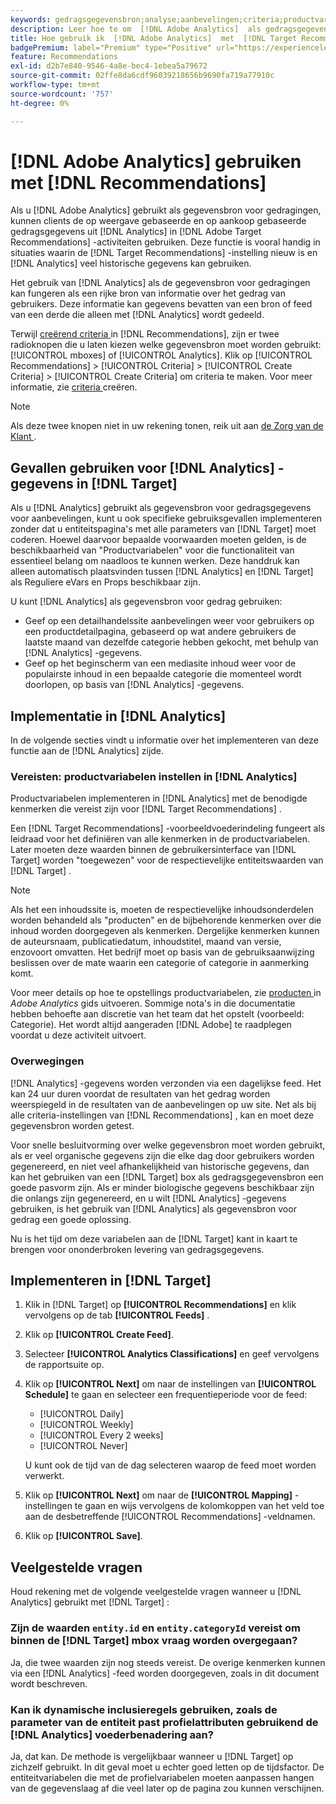 ```yaml
---
keywords: gedragsgegevensbron;analyse;aanbevelingen;criteria;productvariabelen
description: Leer hoe te om  [!DNL Adobe Analytics]  als gedragsgegevensbron in  [!DNL Target Recommendations] te gebruiken.
title: Hoe gebruik ik  [!DNL Adobe Analytics]  met  [!DNL Target Recommendations]?
badgePremium: label="Premium" type="Positive" url="https://experienceleague.adobe.com/docs/target/using/introduction/intro.html?lang=nl-NL#premium newtab=true" tooltip="Kijk wat er in Target Premium is opgenomen."
feature: Recommendations
exl-id: d2b7e840-9546-4a8e-bec4-1ebea5a79672
source-git-commit: 02ffe8da6cdf96039218656b9690fa719a77910c
workflow-type: tm+mt
source-wordcount: '757'
ht-degree: 0%

---
```


# [!DNL Adobe Analytics] gebruiken met [!DNL Recommendations]

Als u [!DNL Adobe Analytics] gebruikt als gegevensbron voor gedragingen, kunnen clients de op weergave gebaseerde en op aankoop gebaseerde gedragsgegevens uit [!DNL Analytics] in [!DNL Adobe Target Recommendations] -activiteiten gebruiken. Deze functie is vooral handig in situaties waarin de [!DNL Target Recommendations] -instelling nieuw is en [!DNL Analytics] veel historische gegevens kan gebruiken.

Het gebruik van [!DNL Analytics] als de gegevensbron voor gedragingen kan fungeren als een rijke bron van informatie over het gedrag van gebruikers. Deze informatie kan gegevens bevatten van een bron of feed van een derde die alleen met [!DNL Analytics] wordt gedeeld.

Terwijl [ creërend criteria ](/help/main/c-recommendations/c-algorithms/create-new-algorithm.md) in [!DNL Recommendations], zijn er twee radioknopen die u laten kiezen welke gegevensbron moet worden gebruikt: [!UICONTROL mboxes] of [!UICONTROL Analytics]. Klik op [!UICONTROL Recommendations] > [!UICONTROL Criteria] > [!UICONTROL Create Criteria] > [!UICONTROL Create Criteria] om criteria te maken. Voor meer informatie, zie [ criteria ](/help/main/c-recommendations/c-algorithms/create-new-algorithm.md) creëren.

>[!NOTE]
>
>Als deze twee knopen niet in uw rekening tonen, reik uit aan [ de Zorg van de Klant ](/help/main/cmp-resources-and-contact-information.md#reference_ACA3391A00EF467B87930A450050077C).

## Gevallen gebruiken voor [!DNL Analytics] -gegevens in [!DNL Target]

Als u [!DNL Analytics] gebruikt als gegevensbron voor gedragsgegevens voor aanbevelingen, kunt u ook specifieke gebruiksgevallen implementeren zonder dat u entiteitspagina&#39;s met alle parameters van [!DNL Target] moet coderen. Hoewel daarvoor bepaalde voorwaarden moeten gelden, is de beschikbaarheid van &quot;Productvariabelen&quot; voor die functionaliteit van essentieel belang om naadloos te kunnen werken. Deze handdruk kan alleen automatisch plaatsvinden tussen [!DNL Analytics] en [!DNL Target] als Reguliere eVars en Props beschikbaar zijn.

U kunt [!DNL Analytics] als gegevensbron voor gedrag gebruiken:

* Geef op een detailhandelssite aanbevelingen weer voor gebruikers op een productdetailpagina, gebaseerd op wat andere gebruikers de laatste maand van dezelfde categorie hebben gekocht, met behulp van [!DNL Analytics] -gegevens.
* Geef op het beginscherm van een mediasite inhoud weer voor de populairste inhoud in een bepaalde categorie die momenteel wordt doorlopen, op basis van [!DNL Analytics] -gegevens.

## Implementatie in [!DNL Analytics]

In de volgende secties vindt u informatie over het implementeren van deze functie aan de [!DNL Analytics] zijde.

### Vereisten: productvariabelen instellen in [!DNL Analytics]

Productvariabelen implementeren in [!DNL Analytics] met de benodigde kenmerken die vereist zijn voor [!DNL Target Recommendations] .

Een [!DNL Target Recommendations] -voorbeeldvoederindeling fungeert als leidraad voor het definiëren van alle kenmerken in de productvariabelen. Later moeten deze waarden binnen de gebruikersinterface van [!DNL Target] worden &quot;toegewezen&quot; voor de respectievelijke entiteitswaarden van [!DNL Target] .

>[!NOTE]
>
>Als het een inhoudssite is, moeten de respectievelijke inhoudsonderdelen worden behandeld als &quot;producten&quot; en de bijbehorende kenmerken over die inhoud worden doorgegeven als kenmerken. Dergelijke kenmerken kunnen de auteursnaam, publicatiedatum, inhoudstitel, maand van versie, enzovoort omvatten. Het bedrijf moet op basis van de gebruiksaanwijzing beslissen over de mate waarin een categorie of categorie in aanmerking komt.

Voor meer details op hoe te opstellings productvariabelen, zie [ producten ](https://experienceleague.adobe.com/docs/analytics/implementation/vars/page-vars/products.html?lang=nl-NL) in *Adobe Analytics* gids uitvoeren. Sommige nota&#39;s in die documentatie hebben behoefte aan discretie van het team dat het opstelt (voorbeeld: Categorie). Het wordt altijd aangeraden [!DNL Adobe] te raadplegen voordat u deze activiteit uitvoert.

### Overwegingen

[!DNL Analytics] -gegevens worden verzonden via een dagelijkse feed. Het kan 24 uur duren voordat de resultaten van het gedrag worden weerspiegeld in de resultaten van de aanbevelingen op uw site. Net als bij alle criteria-instellingen van [!DNL Recommendations] , kan en moet deze gegevensbron worden getest.

Voor snelle besluitvorming over welke gegevensbron moet worden gebruikt, als er veel organische gegevens zijn die elke dag door gebruikers worden gegenereerd, en niet veel afhankelijkheid van historische gegevens, dan kan het gebruiken van een [!DNL Target] box als gedragsgegevensbron een goede pasvorm zijn. Als er minder biologische gegevens beschikbaar zijn die onlangs zijn gegenereerd, en u wilt [!DNL Analytics] -gegevens gebruiken, is het gebruik van [!DNL Analytics] als gegevensbron voor gedrag een goede oplossing.

Nu is het tijd om deze variabelen aan de [!DNL Target] kant in kaart te brengen voor ononderbroken levering van gedragsgegevens.

## Implementeren in [!DNL Target]

1. Klik in [!DNL Target] op **[!UICONTROL Recommendations]** en klik vervolgens op de tab **[!UICONTROL Feeds]** .

1. Klik op **[!UICONTROL Create Feed]**.

1. Selecteer **[!UICONTROL Analytics Classifications]** en geef vervolgens de rapportsuite op.

1. Klik op **[!UICONTROL Next]** om naar de instellingen van **[!UICONTROL Schedule]** te gaan en selecteer een frequentieperiode voor de feed:

   * [!UICONTROL Daily]
   * [!UICONTROL Weekly]
   * [!UICONTROL Every 2 weeks]
   * [!UICONTROL Never]

   U kunt ook de tijd van de dag selecteren waarop de feed moet worden verwerkt.

1. Klik op **[!UICONTROL Next]** om naar de **[!UICONTROL Mapping]** -instellingen te gaan en wijs vervolgens de kolomkoppen van het veld toe aan de desbetreffende [!UICONTROL Recommendations] -veldnamen.

1. Klik op **[!UICONTROL Save]**.

## Veelgestelde vragen

Houd rekening met de volgende veelgestelde vragen wanneer u [!DNL Analytics] gebruikt met [!DNL Target] :

### Zijn de waarden `entity.id` en `entity.categoryId` vereist om binnen de [!DNL Target] mbox vraag worden overgegaan?

Ja, die twee waarden zijn nog steeds vereist. De overige kenmerken kunnen via een [!DNL Analytics] -feed worden doorgegeven, zoals in dit document wordt beschreven.

### Kan ik dynamische inclusieregels gebruiken, zoals de parameter van de entiteit past profielattributen gebruikend de [!DNL Analytics] voederbenadering aan?

Ja, dat kan. De methode is vergelijkbaar wanneer u [!DNL Target] op zichzelf gebruikt. In dit geval moet u echter goed letten op de tijdsfactor. De entiteitvariabelen die met de profielvariabelen moeten aanpassen hangen van de gegevenslaag af die veel later op de pagina zou kunnen verschijnen.

